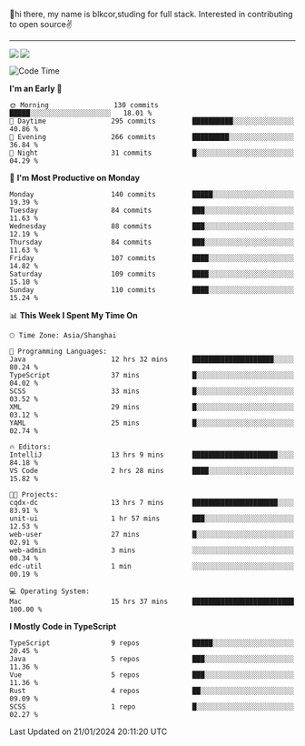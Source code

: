 👋hi there, my name is blkcor,studing for full stack.
Interested in contributing to open source✌️

<hr/>

![](https://github-readme-stats.vercel.app/api?username=blkcor)
<a href="https://github.com/blkcor/github-readme-stats">
    <img align="left" src="https://github-readme-stats.vercel.app/api/top-langs/?username=blkcor&hide=jupyter%20notebook,shaderlab,tex,c%23&langs_count=9" />
</a>


<!--START_SECTION:waka-->
![Code Time](http://img.shields.io/badge/Code%20Time-847%20hrs%2013%20mins-blue)

**I'm an Early 🐤** 

```text
🌞 Morning                130 commits         █████░░░░░░░░░░░░░░░░░░░░   18.01 % 
🌆 Daytime                295 commits         ██████████░░░░░░░░░░░░░░░   40.86 % 
🌃 Evening                266 commits         █████████░░░░░░░░░░░░░░░░   36.84 % 
🌙 Night                  31 commits          █░░░░░░░░░░░░░░░░░░░░░░░░   04.29 % 
```
📅 **I'm Most Productive on Monday** 

```text
Monday                   140 commits         █████░░░░░░░░░░░░░░░░░░░░   19.39 % 
Tuesday                  84 commits          ███░░░░░░░░░░░░░░░░░░░░░░   11.63 % 
Wednesday                88 commits          ███░░░░░░░░░░░░░░░░░░░░░░   12.19 % 
Thursday                 84 commits          ███░░░░░░░░░░░░░░░░░░░░░░   11.63 % 
Friday                   107 commits         ████░░░░░░░░░░░░░░░░░░░░░   14.82 % 
Saturday                 109 commits         ████░░░░░░░░░░░░░░░░░░░░░   15.10 % 
Sunday                   110 commits         ████░░░░░░░░░░░░░░░░░░░░░   15.24 % 
```


📊 **This Week I Spent My Time On** 

```text
🕑︎ Time Zone: Asia/Shanghai

💬 Programming Languages: 
Java                     12 hrs 32 mins      ████████████████████░░░░░   80.24 % 
TypeScript               37 mins             █░░░░░░░░░░░░░░░░░░░░░░░░   04.02 % 
SCSS                     33 mins             █░░░░░░░░░░░░░░░░░░░░░░░░   03.52 % 
XML                      29 mins             █░░░░░░░░░░░░░░░░░░░░░░░░   03.12 % 
YAML                     25 mins             █░░░░░░░░░░░░░░░░░░░░░░░░   02.74 % 

🔥 Editors: 
IntelliJ                 13 hrs 9 mins       █████████████████████░░░░   84.18 % 
VS Code                  2 hrs 28 mins       ████░░░░░░░░░░░░░░░░░░░░░   15.82 % 

🐱‍💻 Projects: 
cqdx-dc                  13 hrs 7 mins       █████████████████████░░░░   83.91 % 
unit-ui                  1 hr 57 mins        ███░░░░░░░░░░░░░░░░░░░░░░   12.53 % 
web-user                 27 mins             █░░░░░░░░░░░░░░░░░░░░░░░░   02.91 % 
web-admin                3 mins              ░░░░░░░░░░░░░░░░░░░░░░░░░   00.34 % 
edc-util                 1 min               ░░░░░░░░░░░░░░░░░░░░░░░░░   00.19 % 

💻 Operating System: 
Mac                      15 hrs 37 mins      █████████████████████████   100.00 % 
```

**I Mostly Code in TypeScript** 

```text
TypeScript               9 repos             █████░░░░░░░░░░░░░░░░░░░░   20.45 % 
Java                     5 repos             ███░░░░░░░░░░░░░░░░░░░░░░   11.36 % 
Vue                      5 repos             ███░░░░░░░░░░░░░░░░░░░░░░   11.36 % 
Rust                     4 repos             ██░░░░░░░░░░░░░░░░░░░░░░░   09.09 % 
SCSS                     1 repo              █░░░░░░░░░░░░░░░░░░░░░░░░   02.27 % 
```




 Last Updated on 21/01/2024 20:11:20 UTC
<!--END_SECTION:waka-->


